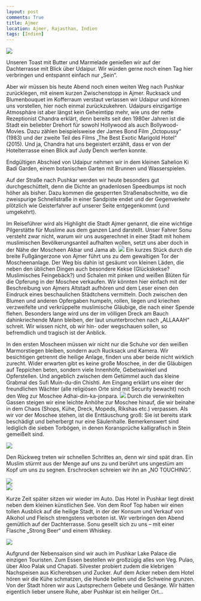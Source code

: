 ```yaml
---
layout: post
comments: True
title: Ajmer
location: Ajmer, Rajasthan, Indien
tags: [Indien]
---
```

<p>
<a href='http://whataboutas.data.s3.amazonaws.com/images/2015-04-16-ajmer/DSC_2113.JPG' data-lightbox='Post' title='Bazar vor der Moscheenanlage'><img class='img-wide' src='http://whataboutas.data.s3.amazonaws.com/images/2015-04-16-ajmer/previews/DSC_2113.jpg' /></a>
</p>
<p>
Unseren Toast mit Butter und Marmelade genießen wir auf der Dachterrasse mit Blick über Udaipur. Wir würden gerne noch einen Tag hier verbringen und entspannt einfach nur „Sein“.
</p>
<!--more-->
<p>
Aber wir müssen bis heute Abend noch einen weiten Weg nach Pushkar zurücklegen, mit einem kurzen Zwischenstopp in Ajmer.
Rucksack und Blumenbouquet im Kofferraum verstaut verlassen wir Udaipur und können uns vorstellen, hier noch einmal zurückzukehren. Udaipurs einzigartige Atmosphäre ist aber längst kein Geheimtipp mehr, wie uns der nette Rezeptionist Chandra erklärt, denn bereits seit den 1980er Jahren ist die Stadt ein beliebter Drehort für sowohl Hollywood als auch Bollywood-Movies. Dazu zählen beispielsweise der James Bond Film „Octopussy“ (1983) und der zweite Teil des Films „The Best Exotic Marigold Hotel“ (2015). Und ja, Chandra hat uns begeistert erzählt, dass er von der Hotelterrasse einen Blick auf Judy Dench werfen konnte.
</p>
<p>
Endgültigen Abschied von Udaipur nehmen wir in dem kleinen Sahelion Ki Badi Garden, einem botanischen Garten mit Brunnen und Wasserspielen.
</p>
<p>
Auf der Straße nach Pushkar werden wir heute besonders gut durchgeschüttelt, denn die Dichte an gnadenlosen Speedbumps ist noch höher als bisher. Dazu kommen die gesperrten Straßenabschnitte, wo die zweispurige Schnellstraße in einer Sandpiste endet und der Gegenverkehr plötzlich wie Geisterfahrer auf unserer Seite entgegenkommt (und umgekehrt).
</p>
<p>
Im Reiseführer wird als Highlight die Stadt Ajmer genannt, die eine wichtige Pilgerstätte für Muslime aus dem ganzen Land darstellt. Unser Fahrer Sonu versteht zwar nicht, warum wir uns ausgerechnet in einer Stadt mit hohem muslimischen Bevölkerungsanteil aufhalten wollen, setzt uns aber doch in der Nähe der Moscheen Akbar und Jama ab.
<a href='http://whataboutas.data.s3.amazonaws.com/images/2015-04-16-ajmer/DSC_2111.JPG' class='imageslink' data-lightbox='Post' title='Tor zu den Moscheen Akbar und Jama'><img class='rechts' src='http://whataboutas.data.s3.amazonaws.com/images/2015-04-16-ajmer/thumbs/DSC_2111.JPG' /></a>
Ein kurzes Stück durch die breite Fußgängerzone von Ajmer führt uns zu dem gewaltigen Tor der Moscheenanlage. Der Weg bis dahin ist gesäumt von kleinen Läden, die neben den üblichen Dingen auch besondere Kekse (Glückskekse? Muslimisches Feingebäck?) und Schalen mit pinken und weißen Blüten für die Opferung in der Moschee verkaufen. Wir könnten hier einfach mit der Beschreibung von Ajmers Altstadt aufhören und dem Leser einen den Eindruck eines beschaulichen Städtchens vermitteln. Doch zwischen den Blumen und anderen Opfergaben humpeln, rollen, liegen und kriechen verzweifelte und verkrüppelte muslimische Gläubige, die nach einer Spende flehen. Besonders lange wird uns der im völligen Dreck am Bauch dahinkriechende Mann bleiben, der laut ununterbrochen nach „ALLAAAH“ schreit. Wir wissen nicht, ob wir hin- oder wegschauen sollen, so befremdlich und tragisch ist der Anblick.
</p>
<p>
In den ersten Moscheen müssen wir nicht nur die Schuhe vor den weißen Marmorstiegen bleiben, sondern auch Rucksack und Kamera. Wir besichtigen getrennt die heilige Anlage, finden uns aber beide nicht wirklich zurecht. Wider erwarten gibt es keine große Moschee, in der die Gläubigen auf Teppichen beten, sondern viele Innenhöfe, Gebetswinkel und Opferstellen. Und angeblich zwischen dem Getümmel auch das kleine Grabmal des Sufi Muin-du-din Chishti. Am Eingang erklärt uns einer der freundlichen Wächter (alle religiösen Orte sind mit Security bewacht) noch den Weg zur Moschee Adhai-din-ka-jonpara.
<a href='http://whataboutas.data.s3.amazonaws.com/images/2015-04-16-ajmer/DSC_2090.JPG' class='imageslink' data-lightbox='Post' title='Säulenhalle der Moschee Adhai-din-ka-jonpara'><img class='links' src='http://whataboutas.data.s3.amazonaws.com/images/2015-04-16-ajmer/thumbs/DSC_2090.JPG' /></a>
Durch die verwinkelten Gassen steigen wir eine leichte Anhöhe zur Moschee hinauf, die wir beinahe in dem Chaos (Shops, Kühe, Dreck, Mopeds, Rikshas etc.) verpassen. Als wir vor der Moschee stehen, ist die Enttäuschung groß: Sie ist bereits stark beschädigt und beherbergt nur eine Säulenhalle. Bemerkenswert sind lediglich die sieben Torbögen, in denen Koransprüche kalligrafisch in Stein gemeißelt sind.
</p>
<p>
<a href='http://whataboutas.data.s3.amazonaws.com/images/2015-04-16-ajmer/DSC_2099.JPG' data-lightbox='Post' title='Koransprüche an der Fassade'><img class='img-wide' src='http://whataboutas.data.s3.amazonaws.com/images/2015-04-16-ajmer/DSC_2099.JPG' /></a>
</p>
<p>
Den Rückweg treten wir schnellen Schrittes an, denn wir sind spät dran. Ein Muslim stürmt aus der Menge auf uns zu und berührt uns ungestüm am Kopf um uns zu segnen. Erschrocken schreien wir ihn an „NO TOUCHING“.
</p>
<div class='image-frame'>
<div class='nailthumb-container square-thumb'><a href='http://whataboutas.data.s3.amazonaws.com/images/2015-04-16-ajmer/DSC_2104.JPG' class='imageslink' data-lightbox='Post' title='Backstuben im Bazaar'><img class='images' src='http://whataboutas.data.s3.amazonaws.com/images/2015-04-16-ajmer/thumbs/DSC_2104.JPG' /></a>
</div>
<div class='nailthumb-container square-thumb'><a href='http://whataboutas.data.s3.amazonaws.com/images/2015-04-16-ajmer/DSC_2105.JPG' class='imageslink' data-lightbox='Post' title='Stadttor von Ajmer'><img class='images' src='http://whataboutas.data.s3.amazonaws.com/images/2015-04-16-ajmer/thumbs/DSC_2105.JPG' /></a>
</div>
</div>
<p>
Kurze Zeit später sitzen wir wieder im Auto. Das Hotel in Pushkar liegt direkt neben dem kleinen künstlichen See. Von dem Roof Top haben wir einen tollen Ausblick auf die heilige Stadt, in der der Konsum und Verkauf von Alkohol und Fleisch strengstens verboten ist. Wir verbringen den Abend gemütlich auf der Dachterrasse. Sonu gesellt sich zu uns – mit einer Flasche „Strong Beer“ und einem Whiskey.
</p>
<p>
<a href='http://whataboutas.data.s3.amazonaws.com/images/2015-04-16-ajmer/DSC_2123.JPG' data-lightbox='Post' title='Abendstimmung in Pushkar'><img class='img-wide' src='http://whataboutas.data.s3.amazonaws.com/images/2015-04-16-ajmer/DSC_2123.JPG' /></a>
</p>
<p> Aufgrund der Nebensaison sind wir auch im Pushkar Lake Palace die einzigen Touristen. Zum Essen bestellen wir großzügig alles von Veg. Pulao, über Aloo Palak und Chapati. Silvester probiert zudem die klebrigen Nachspeisen aus Kicherebsen und Zucker.
Auf dem Acker neben dem Hotel hören wir die Kühe schmatzen, die Hunde bellen und die Schweine grunzen. Von der Stadt hören wir aus Lautsprechern Gebete und Gesänge. Wir hätten eigentlich lieber unsere Ruhe, aber Pushkar ist ein heiliger Ort…

